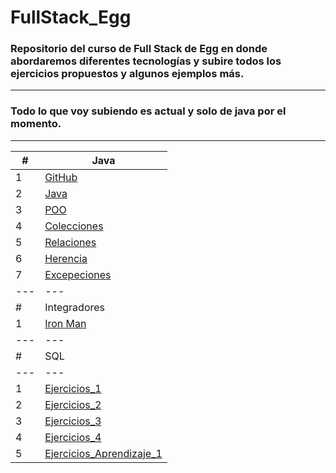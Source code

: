 # FullStack_Egg

### Repositorio del curso de Full Stack de Egg en donde abordaremos diferentes tecnologías y subire todos los ejercicios propuestos y algunos ejemplos más.

---
### Todo lo que voy subiendo es actual y solo de java por el momento.

---


|  #  | Java |
| --- | --- |
|  1  | [GitHub](https://github.com/megagringa/FullStack_Egg_Curso/tree/main/Java/GitHub)| 
|  2  | [Java](https://github.com/megagringa/FullStack_Egg_Curso/tree/main/Java/Introduccion_a_Java)|
|  3  | [POO](https://github.com/megagringa/FullStack_Egg_Curso/tree/main/Java/POO)|
|  4  | [Colecciones](https://github.com/megagringa/FullStack_Egg_Curso/tree/main/Java/Colecciones)|
|  5  | [Relaciones](https://github.com/megagringa/FullStack_Egg_Curso/tree/main/Java/Relaciones)
|  6  | [Herencia](https://github.com/megagringa/FullStack_Egg_Curso/tree/main/Java/Herencia)
| 7   | [Excepeciones](https://github.com/megagringa/FullStack_Egg_Curso/tree/main/Java/Excepciones) |
| --- | --- |
|  #  | Integradores |
|  1  | [Iron Man](https://github.com/megagringa/FullStack_Egg_Curso/tree/main/Java/EIntegrador_1/Iron_Man) |
| --- | --- |
|  #  | SQL |
| --- | --- |
|  1  | [Ejercicios_1](https://github.com/megagringa/FullStack_Egg_Curso/tree/main/SQL/Manos_Obra_1)|
|  2  | [Ejercicios_2](https://github.com/megagringa/FullStack_Egg_Curso/tree/main/SQL/Manos_Obra_2)|
|  3  | [Ejercicios_3](https://github.com/megagringa/FullStack_Egg_Curso/tree/main/SQL/Manos_Obra_3)|
|  4  | [Ejercicios_4](https://github.com/megagringa/FullStack_Egg_Curso/tree/main/SQL/Manos_Obra_4)|
|  5  | [Ejercicios_Aprendizaje_1](https://github.com/megagringa/FullStack_Egg_Curso/tree/main/SQL/Ejercicios_Aprendizaje_1)|

